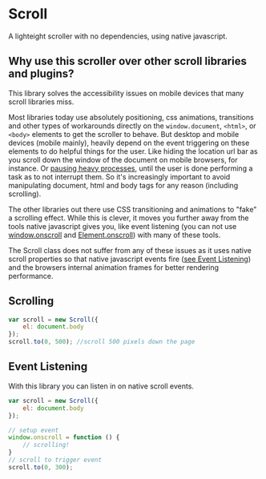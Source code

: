 # Scroll

A lighteight scroller with no dependencies, using native javascript.

## Why use this scroller over other scroll libraries and plugins?

This library solves the accessibility issues on mobile devices that many scroll libraries miss.

Most libraries today use absolutely positioning, css animations, transitions and other types of workarounds directly on
the `window.document`, `<html>`, or `<body>` elements to get the scroller to behave. But desktop and mobile devices
(mobile mainly), heavily depend on the event triggering on these elements to do helpful things for the user.
Like hiding the location url bar as
you scroll down the window of the document on mobile browsers, for instance. Or
[pausing heavy processes](http://developer.telerik.com/featured/scroll-event-change-ios-8-big-deal/), until
the user is done performing a task as to not interrupt them. So it's increasingly important to avoid manipulating document,
html and body tags for any reason (including scrolling).

The other libraries out there use CSS transitioning and animations to "fake" a scrolling effect. While this is clever,
it moves you further away from the tools native javascript gives you, like event listening (you can not
use [window.onscroll](https://developer.mozilla.org/en-US/docs/Web/API/window.onscroll) and
[Element.onscroll](https://developer.mozilla.org/en-US/docs/Web/API/GlobalEventHandlers.onscroll)) with many of these tools.

The Scroll class does not suffer from any of these issues as it uses native scroll properties so that native javascript events fire
([see Event Listening](#Event-listening)) and the browsers internal animation frames for better rendering performance.


## Scrolling

```javascript
var scroll = new Scroll({
    el: document.body
});
scroll.to(0, 500); //scroll 500 pixels down the page

```

## Event Listening

With this library you can listen in on native scroll events.

```javascript
var scroll = new Scroll({
    el: document.body
});

// setup event
window.onscroll = function () {
    // scrolling!
}
// scroll to trigger event
scroll.to(0, 300);

```